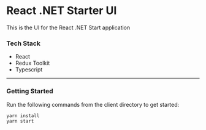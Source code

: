 # React .NET Starter UI

This is the UI for the React .NET Start application

### Tech Stack

- React
- Redux Toolkit
- Typescript

---

### Getting Started

Run the following commands from the client directory to get started:

```shell
yarn install
yarn start
```
